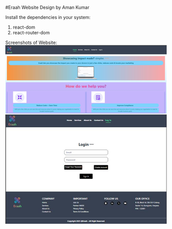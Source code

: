 #Eraah Website Design by Aman Kumar

Install the dependencies in your system:
1. react-dom
2. react-router-dom

Screenshots of Website:
![image alt](https://github.com/Amankumar9034/Eraah/blob/2187417f11c13e85396cbe4500471d668681bf7f/Eraah1.JPG)
![image alt](https://github.com/Amankumar9034/Eraah/blob/2187417f11c13e85396cbe4500471d668681bf7f/errah2.JPG)

